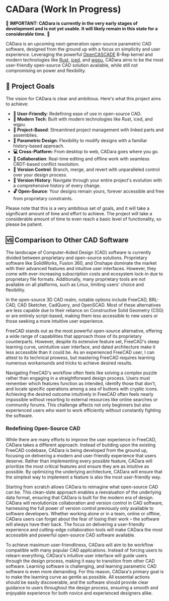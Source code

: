 # CADara (Work In Progress)

🚧 **IMPORTANT: CADara is currently in the very early stages of development and is not yet usable. It will likely remain in this state for a considerable time.** 🚧

CADara is an upcoming next-generation open-source parametric CAD software, designed from the ground up with a focus on simplicity and user experience. Leveraging the powerful [OpenCASCADE](https://dev.opencascade.org/) B-Rep kernel and modern technologies like [Rust](https://www.rust-lang.org/), [iced](https://iced.rs/), and [wgpu](https://wgpu.rs/), CADara aims to be the most user-friendly open-source CAD solution available, while still not compromising on power and flexibility.

## 🎯 Project Goals

The vision for CADara is clear and ambitious. Here's what this project aims to achieve:

- **👥 User-Friendly**: Redefining ease of use in open-source CAD.
- **🚀 Modern Tech**: Built with modern technologies like Rust, iced, and wgpu.
- **📂 Project-Based**: Streamlined project management with linked parts and assemblies.
- **🔧 Parametric Design**: Flexibility to modify designs with a familiar history-based approach.
- **💻 Cross-Platform**: From desktop to web, CADara goes where you go.
- **👥 Collaboration**: Real-time editing and offline work with seamless CRDT-based conflict resolution.
- **🔄 Version Control**: Branch, merge, and revert with unparalleled control over your design process.
- **📜 Version History**: Navigate through your entire project's evolution with a comprehensive history of every change.
- **🔓 Open-Source**: Your designs remain yours, forever accessible and free from proprietary constraints.

Please note that this is a very ambitious set of goals, and it will take a significant amount of time and effort to achieve. The project will take a considerable amount of time to even reach a basic level of functionality, so please be patient.

## 🆚 Comparison to Other CAD Software

The landscape of Computer-Aided Design (CAD) software is currently divided between proprietary and open-source solutions. Proprietary software like SolidWorks, Fusion 360, and Onshape dominate the market with their advanced features and intuitive user interfaces. However, they come with ever-increasing subscription costs and ecosystem lock-in due to proprietary file formats. Additionally, many proprietary tools are not available on all platforms, such as Linux, limiting users' choice and flexibility.

In the open-source 3D CAD realm, notable options include FreeCAD, BRL-CAD, CAD Sketcher, CadQuery, and OpenSCAD. Most of these alternatives are less capable due to their reliance on Constructive Solid Geometry (CSG) or are entirely script-based, making them less accessible to new users or those seeking a more intuitive user experience.

FreeCAD stands out as the most powerful open-source alternative, offering a wide range of capabilities that approach those of its proprietary counterparts. However, despite its extensive feature set, FreeCAD's steep learning curve, unintuitive user interface, and dated architecture make it less accessible than it could be. As an experienced FreeCAD user, I can attest to its technical prowess, but mastering FreeCAD requires learning numerous workarounds and tricks to achieve desired results.

Navigating FreeCAD's workflow often feels like solving a complex puzzle rather than engaging in a straightforward design process. Users must remember which features function as intended, identify those that don't, and locate specific operations among a sea of buttons with cryptic icons. Achieving the desired outcome intuitively in FreeCAD often feels nearly impossible without resorting to external resources like online searches or community forums. This challenge affects not only beginners but also experienced users who want to work efficiently without constantly fighting the software.

### Redefining Open-Source CAD

While there are many efforts to improve the user experience in FreeCAD, CADara takes a different approach. Instead of building upon the existing FreeCAD codebase, CADara is being developed from the ground up, focusing on delivering a modern and user-friendly experience that users deserve. Rather than implementing every possible feature, CADara will prioritize the most critical features and ensure they are as intuitive as possible. By optimizing the underlying architecture, CADara will ensure that the simplest way to implement a feature is also the most user-friendly way.

Starting from scratch allows CADara to reimagine what open-source CAD can be. This clean-slate approach enables a reevaluation of the underlying data format, ensuring that CADara is built for the modern era of design. CADara will revolutionize collaboration and version control in CAD software, harnessing the full power of version control previously only available to software developers. Whether working alone or in a team, online or offline, CADara users can forget about the fear of losing their work – the software will always have their back. The focus on delivering a user-friendly experience and cutting-edge collaboration tools will make CADara the most accessible and powerful open-source CAD software available.

To achieve maximum user-friendliness, CADara will aim to be workflow compatible with many popular CAD applications. Instead of forcing users to relearn everything, CADara's intuitive user interface will guide users through the design process, making it easy to transition from other CAD software. Learning software is challenging, and learning parametric CAD software is even more demanding. For this reason, CADara's primary goal is to make the learning curve as gentle as possible. All essential actions should be easily discoverable, and the software should provide clear guidance to users throughout the design process, ensuring a smooth and enjoyable experience for both novice and experienced designers alike.
